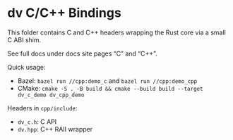 # dv C/C++ Bindings

This folder contains C and C++ headers wrapping the Rust core via a small C ABI shim.

See full docs under docs site pages “C” and “C++”.

Quick usage:
- Bazel: `bazel run //cpp:demo_c` and `bazel run //cpp:demo_cpp`
- CMake: `cmake -S . -B build && cmake --build build --target dv_c_demo dv_cpp_demo`

Headers in `cpp/include`:
- `dv_c.h`: C API
- `dv.hpp`: C++ RAII wrapper
